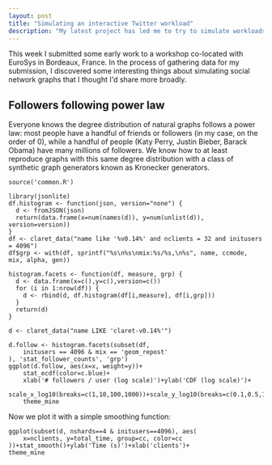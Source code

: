 ```yaml
---
layout: post
title: "Simulating an interactive Twitter workload"
description: "My latest project has led me to try to simulate workloads from real-world social networks. Starting from Graph500's Kronecker graph and integrating with Retwis, with a sprinkle of my own retweet behavior, I came up with something that works for me that I thought I'd share."
---
```


This week I submitted some early work to a workshop co-located with EuroSys in Bordeaux, France. In the process of gathering data for my submission, I discovered some interesting things about simulating social network graphs that I thought I'd share more broadly.

## Followers following power law
Everyone knows the degree distribution of natural graphs follows a power law: most people have a handful of friends or followers (in my case, on the order of 0), while a handful of people (Katy Perry, Justin Bieber, Barack Obama) have many millions of followers. We know how to at least reproduce graphs with this same degree distribution with a class of synthetic graph generators known as Kronecker generators.

```{r, include=F}
source('common.R')

library(jsonlite)
df.histogram <- function(json, version="none") {
  d <- fromJSON(json)
  return(data.frame(x=num(names(d)), y=num(unlist(d)), version=version))
}
df <- claret_data("name like '%v0.14%' and nclients = 32 and initusers = 4096")
df$grp <- with(df, sprintf("%s\n%s\nmix:%s/%s,\n%s", name, ccmode, mix, alpha, gen))

histogram.facets <- function(df, measure, grp) {
  d <- data.frame(x=c(),y=c(),version=c())
  for (i in 1:nrow(df)) {
    d <- rbind(d, df.histogram(df[i,measure], df[i,grp]))
  }
  return(d)
}

d <- claret_data("name LIKE 'claret-v0.14%'")
```

```{r followers}
d.follow <- histogram.facets(subset(df,
    initusers == 4096 & mix == 'geom_repost'
), 'stat_follower_counts', 'grp')
ggplot(d.follow, aes(x=x, weight=y))+
    stat_ecdf(color=c.blue)+
    xlab('# followers / user (log scale)')+ylab('CDF (log scale)')+
    scale_x_log10(breaks=c(1,10,100,1000))+scale_y_log10(breaks=c(0.1,0.5,1.0))+
    theme_mine
```


Now we plot it with a simple smoothing function:

```{r time, echo=T}
ggplot(subset(d, nshards==4 & initusers==4096), aes(
    x=nclients, y=total_time, group=cc, color=cc
))+stat_smooth()+ylab('Time (s)')+xlab('clients')+
theme_mine
```
